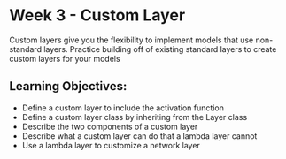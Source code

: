 # Week 3 - Custom Layer
Custom layers give you the flexibility to implement models that use non-standard layers. Practice building off of existing standard layers to create custom layers for your models
## Learning Objectives:
- Define a custom layer to include the activation function
- Define a custom layer class by inheriting from the Layer class
- Describe the two components of a custom layer
- Describe what a custom layer can do that a lambda layer cannot
- Use a lambda layer to customize a network layer
